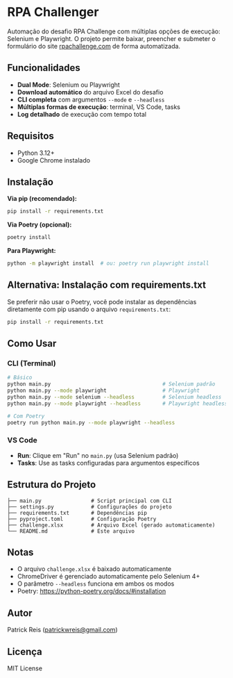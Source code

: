 # RPA Challenger

Automação do desafio RPA Challenge com múltiplas opções de execução: Selenium e Playwright. O projeto permite baixar, preencher e submeter o formulário do site [rpachallenge.com](https://rpachallenge.com) de forma automatizada.

## Funcionalidades
- **Dual Mode**: Selenium ou Playwright
- **Download automático** do arquivo Excel do desafio
- **CLI completa** com argumentos `--mode` e `--headless`
- **Múltiplas formas de execução**: terminal, VS Code, tasks
- **Log detalhado** de execução com tempo total

## Requisitos
- Python 3.12+
- Google Chrome instalado

## Instalação

**Via pip (recomendado):**
```sh
pip install -r requirements.txt
```

**Via Poetry (opcional):**
```sh
poetry install
```

**Para Playwright:**
```sh
python -m playwright install  # ou: poetry run playwright install
```

## Alternativa: Instalação com requirements.txt

Se preferir não usar o Poetry, você pode instalar as dependências diretamente com pip usando o arquivo `requirements.txt`:

```sh
pip install -r requirements.txt
```

## Como Usar

### CLI (Terminal)
```sh
# Básico
python main.py                                    # Selenium padrão
python main.py --mode playwright                  # Playwright
python main.py --mode selenium --headless         # Selenium headless
python main.py --mode playwright --headless       # Playwright headless

# Com Poetry
poetry run python main.py --mode playwright --headless
```

### VS Code
- **Run**: Clique em "Run" no `main.py` (usa Selenium padrão)
- **Tasks**: Use as tasks configuradas para argumentos específicos

## Estrutura do Projeto
```
├── main.py                # Script principal com CLI
├── settings.py            # Configurações do projeto
├── requirements.txt       # Dependências pip
├── pyproject.toml         # Configuração Poetry
├── challenge.xlsx         # Arquivo Excel (gerado automaticamente)
└── README.md              # Este arquivo
```

## Notas
- O arquivo `challenge.xlsx` é baixado automaticamente
- ChromeDriver é gerenciado automaticamente pelo Selenium 4+
- O parâmetro `--headless` funciona em ambos os modos
- Poetry: https://python-poetry.org/docs/#installation

## Autor
Patrick Reis (<patrickwreis@gmail.com>)

## Licença
MIT License
